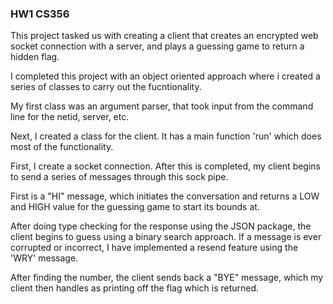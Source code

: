 ### HW1 CS356

This project tasked us with creating a client that creates an encrypted web socket connection with a server, and plays a guessing game to return a hidden flag.

I completed this project with an object oriented approach where i created a series of classes to carry out the fucntionality. 

My first class was an argument parser, that took input from the command line for the netid, server, etc.

Next, I created a class for the client. It has a main function 'run' which does most of the functionality. 

First, I create a socket connection. After this is completed, my client begins to send a series of messages through this sock pipe.

First is a "HI" message, which initiates the conversation and returns a LOW and HIGH value for the guessing game to start its bounds at.

After doing type checking for the response using the JSON package, the client begins to guess using a binary search approach. If a message is ever corrupted or incorrect, I have implemented a resend feature using the 'WRY' message.

After finding the number, the client sends back a "BYE" message, which my client then handles as printing off the flag which is returned.